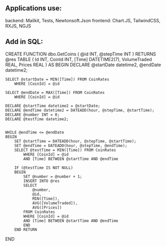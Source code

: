 ## Applications use:
backend: Mailkit, Tests, Newtonsoft.Json
frontend: Chart.JS, TailwindCSS, RXJS, NGJS

## Add in SQL:

CREATE FUNCTION dbo.GetCoins
(
    @id INT,
    @stepTime INT
)
RETURNS @res TABLE
(
	Id INT,
	CoinId INT,
	[Time] DATETIME2(7),
	VolumeTraded REAL,
	Prices REAL
)
AS
BEGIN
	DECLARE @startDate datetime2, @endDate datetime2;

	SELECT @startDate = MIN([Time]) FROM CoinRates
		WHERE [CoinId] = @id

	SELECT @endDate = MAX([Time]) FROM CoinRates
		WHERE [CoinId] = @id

	DECLARE @startTime datetime2 = @startDate;
	DECLARE @endTime datetime2 = DATEADD(hour, @stepTime, @startTime);
	DECLARE @number INT = 0;
	DECLARE @testTime datetime2;


	WHILE @endTime <= @endDate
	BEGIN
		SET @startTime = DATEADD(hour, @stepTime, @startTime);
		SET @endTime = DATEADD(hour, @stepTime, @endTime);
		SELECT @testTime = MIN([Time]) FROM CoinRates
			WHERE [CoinId] = @id
			AND [Time] BETWEEN @startTime AND @endTime

		IF (@testTime IS NOT NULL)
		BEGIN
			SET @number = @number + 1;
			INSERT INTO @res
			SELECT 
				@number,
				@id,
				MIN([Time]),
				AVG([VolumeTraded]),
				AVG([Prices])   
			FROM CoinRates
			WHERE [CoinId] = @id
			AND [Time] BETWEEN @startTime AND @endTime
			END 
		END RETURN
END

